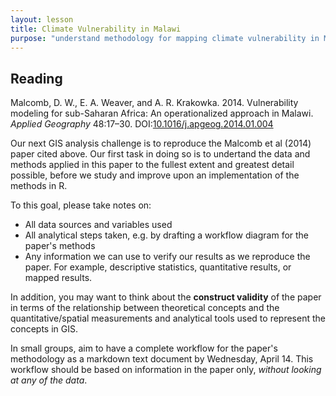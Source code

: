 ```yaml
---
layout: lesson
title: Climate Vulnerability in Malawi
purpose: "understand methodology for mapping climate vulnerability in Malawi"
---
```


## Reading
Malcomb, D. W., E. A. Weaver, and A. R. Krakowka. 2014. Vulnerability modeling for sub-Saharan Africa: An operationalized approach in Malawi. *Applied Geography* 48:17–30. DOI:[10.1016/j.apgeog.2014.01.004](https://doi.org/10.1016/j.apgeog.2014.01.004)

Our next GIS analysis challenge is to reproduce the Malcomb et al (2014) paper cited above. Our first task in doing so is to undertand the data and methods applied in this paper to the fullest extent and greatest detail possible, before we study and improve upon an implementation of the methods in R.

To this goal, please take notes on:
- All data sources and variables used
- All analytical steps taken, e.g. by drafting a workflow diagram for the paper's methods
- Any information we can use to verify our results as we reproduce the paper. For example, descriptive statistics, quantitative results, or mapped results.

In addition, you may want to think about the **construct validity** of the paper in terms of the relationship between theoretical concepts and the quantitative/spatial measurements and analytical tools used to represent the concepts in GIS.

In small groups, aim to have a complete workflow for the paper's methodology as a markdown text document by Wednesday, April 14. This workflow should be based on information in the paper only, *without looking at any of the data*.
